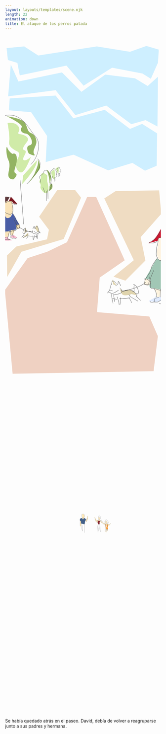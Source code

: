 ```yaml
---
layout: layouts/templates/scene.njk
length: 22
animation: down
title: El ataque de los perros patada
---
```


<svg viewBox="0 0 590 1280" xmlns="http://www.w3.org/2000/svg" xml:space="preserve" style="fill-rule:evenodd;clip-rule:evenodd;stroke-linejoin:round;stroke-miterlimit:10">
<g transform="matrix(.99928 0 0 .99963 .835 2.843)"><path style="fill:none" d="M-.836-2.844h590.427v1280.48H-.836z"/><clipPath id="a"><path d="M-.836-2.844h590.427v1280.48H-.836z"/></clipPath><g clip-path="url(#a)"><path d="M29.776 1241.28.342 926.119l86.287-121.084 74.299-23.867 74.892-36.059 76.569-170.54 34.098-.447L454.79 813.219l-94.777 65.379-10.331 130.092 198.275 16.57 32.479 73.91-16.234 132.38-534.426 9.73Z" style="fill:#efd1c2" transform="matrix(1.00072 0 0 1.00037 -2.454 33.74)"/><path d="m197.268 585.279-68.625 100.457 36.996 49-6.996 36-116 27-36.008 33.996 1.008 81.004 53.996-95 160.004-48 65.996-156-22.188-28.402-68.183-.055Z" style="fill:#efdcc2" transform="matrix(1.00072 0 0 1.00037 -.836 -2.844)"/><path d="m86.201 745.673-20.004 21 22.004-11-2-10Z" style="fill:#dfd4ad" transform="matrix(1.00072 0 0 1.00037 -.836 -2.844)"/><path d="m418.643 588.736 164.976-2.684 8.024 88.684-78.004 88 18.004 88-76 76-45.008-15.004 77-62-111.992-232.996 43-28Z" style="fill:#efdcc2" transform="matrix(1.00072 0 0 1.00037 -.836 -2.844)"/><path d="m22.869 74.888-10.004 120 180.004-23 75 94 117-36 95 70 53.996-15 44.996 23.996 2.004-187.996-39 35-48-29-113-14-89.996 65-74.004-73-165.004 33.996-28.992-63.996Z" style="fill:#ceefff" transform="matrix(1.00072 0 0 1.00037 -2.454 33.74)"/><path d="m6.869 12.888 5 45 36 11 9 47 176.996-37 65.004 76 108-68 114.996 22 32.004 20 26.996-61 3-49-46.996-14-62 22-126-20-222.004 34-52.996-34-67 6ZM99.885 254.591l60.469 89.633-5.218 98.624 105.733-27.96 131.184 59.371 91.816-28.371 47.887 29.356 44.109-18.356 2.004-122-57.008-36.004-45.992 19.004-96.008-72.004-118.992 32.004-67-86-174 11-3.348 44.731 84.364 6.972Z" style="fill:#ceefff" transform="matrix(1.00072 0 0 1.00037 -2.454 33.74)"/><path d="M9.201 322.673s36.266-7.316 52 16c15.735 23.317-16.484 32.149 9.996 36 26.481 3.852 40.676 17.457 35 29-5.675 11.543-36.281 39.844-16 45 20.282 5.157-16.07 38.016-4 45 12.071 6.985 35.004-15 35.004-15s-23.203 59.153-39.008 68.997c-15.804 9.843-29.312-6.926-33.996-28.997-4.683-22.07 34.922-50.652 7-65-27.922-14.347-42.035-24.796-38-48 4.036-23.203-7.996-83-7.996-83Z" style="fill:#d0eba8" transform="matrix(.79204 0 0 .8171 .838 65.691)"/><path d="M31.201 544.673s-22.351 1.508-19.004-22c3.348-23.507 8.039-34.39-1.004-53.003C2.15 451.056 3.67 411.24 8.1 425.357c4.429 14.117 19.101 23.316 19.101 23.316s15.793-8.918 17 17c1.207 25.918-17.269 50.766-5.008 55.997 12.262 5.23-7.992 23.003-7.992 23.003ZM6.197 306.673s50.735 6.629 65.004 21c14.27 14.372 10.117 35.602 26 42 15.883 6.399 21.961 21.657 20.996 36-.964 14.344-16.929 32.055-8 44 8.93 11.946-20.711-2.562-20.711-2.562s-15.793-26.981 3.551-30.938c19.344-3.957 1.762-42.328-14.73-44.195-16.492-1.867-23.196-12.851-15.793-23.851 7.402-11-56.317-41.454-56.317-41.454Z" style="fill:#93b462" transform="matrix(1.00072 0 0 1.00037 -.836 -2.844)"/><path d="m120.197 472.673-52 57-4 33s57.305-59.851 56-90Z" style="fill:#d0eba8" transform="matrix(1.00072 0 0 1.00037 -.836 -2.844)"/><path d="M86.193 561.67s21.688-29.727 26.008-40.997c4.321-11.269 15.879-35.265 11.996-47-3.882-11.734 13.743 18.055 7.004 31-6.738 12.946-45.008 56.997-45.008 56.997Z" style="fill:#93b462" transform="matrix(1.00072 0 0 1.00037 -.836 -2.844)"/><path d="M146.197 520.673s-12.234-.839-11 14c1.235 14.84-10.078 12.762-3 25 7.078 12.239-4.82 12.403 8.004 28 12.824 15.598 23.199 9.79 23.996-4 .797-13.789-5-32-5-32v-23l-13-8Z" style="fill:#d0eba8" transform="matrix(1.00072 0 0 1.00037 -.836 -2.844)"/><path d="M157.193 507.67s14.852 10.113 16.008 24.003c1.157 13.891-5.004 31-5.004 31s2.528-20.367-11.004-55.003ZM167.197 587.673s13.883-4.718 12.004-20c-1.879-15.281-11.004 2-11.004 2l-1 18Z" style="fill:#93b462" transform="matrix(1.00072 0 0 1.00037 -.836 -2.844)"/><path d="m186.197 505.673-12 11 3.996 20.997 8.004 9.003 2.996-22.003-2.996-18.997ZM202.197 497.673l1.004 13-2.004 16-9.996-24 10.996-5Z" style="fill:#d0eba8" transform="matrix(1.00072 0 0 1.00037 -.836 -2.844)"/><path d="m32.201 635.673 13.996 2-23.996-27-8.004 15 12.004 3 6 7Z" style="fill:#85101a" transform="matrix(1.00072 0 0 1.00037 -.836 -2.844)"/><path d="m-4.049 611.361 20.731.031-7.485 14.281-10.996 12-2.25-26.312Z" style="fill:#5e383b" transform="matrix(1.00072 0 0 1.00037 -.836 -2.844)"/><path d="M26.201 626.673s-28.519-3.585-28.004 8c.516 11.586 1.004 28 1.004 28s4.399 16.977 16 15c11.602-1.976 11.903-3.73 12.996-18 1.094-14.269-1.996-33-1.996-33Z" style="fill:#f9e3b9" transform="matrix(1.00072 0 0 1.00037 -.836 -2.844)"/><path d="M.197 675.673s10.793 19.516 18.996 10.997c8.204-8.52 9.004-13.997 9.004-13.997l25.004 41-13.004 6 3 14-42.996 8-.004-66Z" style="fill:#495da5" transform="matrix(1.00072 0 0 1.00037 -.836 -2.844)"/><path d="m2.201 666.673-3.004 10s.743 18.231 15.004 13c14.262-5.23 7.996-16 7.996-16l-19.996-7ZM1.201 741.673l17.992-.003-9 20-12.992 1.003 4-21ZM37.201 734.673l-7 19-10 1 1-18 16-2ZM41.197 716.673l5 16 11.004-5-2.004-13-14 2Z" style="fill:#f9e3b9" transform="matrix(1.00072 0 0 1.00037 -.836 -2.844)"/><path d="m-2.803 762.673 13-2s-.679 11.028 13 13c13.68 1.973-27.004 1.997-27.004 1.997l1.004-12.997ZM32.197 754.673l14 10-15.996 2-11.004-8 13-4Z" style="fill:#f9b9cd" transform="matrix(1.00072 0 0 1.00037 -.836 -2.844)"/><path d="m76.197 727.673-3.996 19 11-6-7.004-13ZM113.197 728.673l10.996 15.997 3.008-4.997-2-13-6-9-6.004 11Z" style="fill:#dfd4ad" transform="matrix(1.00072 0 0 1.00037 -.836 -2.844)"/><path d="M590.08 731.13s-20.051 44.254-42.996 52c-22.945 7.747 30.996-7 30.996-7l4-11 9-1-1-33Z" style="fill:#cd152e" transform="matrix(1.00072 0 0 1.00037 -.836 -2.844)"/><path d="m531.076 919.127 20.008 4.004s-10.062 30.195.992 30.996c11.055.8 40.004 7.004 40.004 7.004l-1-111s-17.812-4.184-15-9.001c2.813-4.816-45.004 77.997-45.004 77.997Z" style="fill:#a1c7b5" transform="matrix(1.00072 0 0 1.00037 -.836 -2.844)"/><path d="M591.08 852.131s-20.539-9.227-15-41.001c5.539-31.773.973-48.39 15.996-46.003 15.024 2.386-.996 87.004-.996 87.004ZM530.08 921.131l-3.996 19 15.996 5s13.899-5.426 9-16c-4.898-10.575-21-8-21-8ZM566.084 955.131s14.922 29.742 6.992 35.996c-7.929 6.254 14.008-1.996 14.008-1.996l2.992-27.004-23.992-6.996Z" style="fill:#fef3df" transform="matrix(1.00072 0 0 1.00037 -.836 -2.844)"/><path d="m543.084 1004.13 28.992 3 19-4v-16.003l-21.996 2.004-25.996 14.999Z" style="fill:#dfeafe" transform="matrix(1.00072 0 0 1.00037 -.836 -2.844)"/><path d="m405.08 922.131 5 19 12 4-17-23ZM429.084 928.131s3.418 38.554 15.992 36.996c12.574-1.559 18.629-5.954 31.008-1.996 12.379 3.957 19.649 11.933 22 16 2.352 4.066-19.004-2-19.004-2s-21.703 8.886-33.004 2.996c-11.301-5.891-16.992-51.996-16.992-51.996Z" style="fill:#dfd4ad" transform="matrix(1.00072 0 0 1.00037 -.836 -2.844)"/><path d="M104.357 467.839v-36.966M110.433 459.803l-1.137-34.559M98.71 436.498l-7.763-19.287M80.355 398.728c6.985-11.671-11.037-21.202 2.826-27.323 13.863-6.121 8.036-19.425 18.355-19.287 10.32.138 14.577 16.964 19.059 24.109 4.481 7.144 1.679 24.25-3.53 31.341M114.238 429.262c4.31-7.144 13.659-20.985 7.771-28.123M133.38 396.492v-16.046M136.721 393.004l-.626-15.001M130.275 382.888l-4.268-8.372M120.184 366.492c3.84-5.066-6.068-9.203 1.554-11.86 7.621-2.657 4.418-8.432 10.091-8.372 5.673.06 8.014 7.364 10.478 10.465 2.464 3.101.923 10.526-1.941 13.605M138.812 379.747c2.37-3.102 7.51-9.109 4.273-12.208M151.431 377.234v-11.886M153.102 374.65l-.313-11.111M149.879 367.157l-2.134-6.201M144.833 355.013c1.92-3.752-3.033-6.816.777-8.784 3.811-1.968 2.209-6.246 5.046-6.201 2.836.044 4.007 5.454 5.239 7.751 1.232 2.297.461 7.797-.971 10.077M154.147 364.831c1.185-2.297 3.755-6.747 2.137-9.042" style="fill:none;fill-rule:nonzero;stroke:#4b4b4b;stroke-width:1px" transform="matrix(1.00072 0 0 1.00037 51.336 155.254)"/><path d="M20.719 402.75c-1.009-.025-2.047.115-2.781.188-.389.038-.77.074-1.157.124-4.877.633-9.733 1.831-14.031 4.282-1.698.968-3.32 2.154-5.188 2.781-.109.037-.233.03-.343.063-.874.444-2.237 1.057-2.844 1.5-.152.11.375.009.562 0 .18-.009.353-.015.532-.032a10.751 10.751 0 0 0 2.406-.531c1.616-.544 3.077-1.477 4.531-2.344 4.456-2.655 9.377-3.99 14.5-4.656 1.445-.188 2.918-.346 4.375-.25.479.032.979.103 1.344.437 1.096 1.006 1.234 2.929 1.375 4.282.165 1.589.165 3.193.344 4.781.105.931.343 1.842.562 2.75.804 3.325 1.986 6.591 2.563 9.969.464 2.719.259 5.449.375 8.187.093 2.218.441 4.453 0 6.657-.316 1.577-1.072 2.995-1.75 4.437-.956 2.034-1.987 4.357-3.906 5.687-1.517 1.052-3.13.795-4.875.719-2.283-.099-4.516-.374-6.719-1-6.963-1.977-12.981-6.62-17.313-12.343-2.113-2.792-3.805-5.795-4.812-9.157-1.07-3.571-1.613-7.872.187-11.312.537-1.026 1.327-1.906 2.063-2.781a63.676 63.676 0 0 1 2.656-2.938c.3-.315.656-.571.969-.875.721-.402 1.082-.632 1.375-.844-.115.015-.229.052-.344.063-.076.007-.143-.006-.219 0 .606-.553 1.172-1.149 1.813-1.656.158-.126.391-.256.593-.407-.034-.083.188-.233.688-.469.909-.427 2.269-.991 2.906-1.374.097-.058-.232.02-.343.031-.224.021-.464.048-.688.062-.758.049-1.571.078-2.281.375-.852.357-1.586 1.039-2.282 1.625a38.75 38.75 0 0 0-2.218 2.031c-1.667 1.643-3.209 3.413-4.657 5.25a8.916 8.916 0 0 0-.937 1.438c-1.647 3.141-1.451 6.951-.688 10.312 1.046 4.6 3.322 8.7 6.282 12.344 4.661 5.739 11.04 10.295 18.312 11.969 2.058.474 4.12.597 6.219.719 1.428.083 2.766.21 4.094-.438 2.859-1.395 4.159-4.689 5.437-7.375.601-1.262 1.192-2.494 1.469-3.875.46-2.291.096-4.632 0-6.937-.116-2.785.095-5.547-.375-8.313-.635-3.738-1.958-7.334-2.781-11.031-.621-2.789-.332-5.682-.969-8.469-.235-1.027-.607-2.138-1.406-2.875-.624-.575-1.616-.756-2.625-.781Zm-22.469 5.312c-.234.098-.454.295-.688.469.016.037-.086.103.094.094 1.01-.052 1.188-.237 1.813-.719-.414.037-.843 0-1.219.156Zm1.219-.156c.371-.032.734-.13 1.094-.156.124-.009.25-.019.375-.031.126-.013.485-.093.375-.031-2.476 1.378-.019-.002.343-.063a.514.514 0 0 0 .407-.594.484.484 0 0 0-.563-.406c-1.42.74-1.664.998-2.031 1.281Zm-3.75 2.625a9.93 9.93 0 0 0 1.5-.343c.649-.331 1.088-.561.531-.532-1.059.057-1.223.293-2.031.875ZM-7.313 440.719c-2.593.723-5.253 1.396-7.718 2.5-.592.265-1.173.525-1.719.875-2.091 1.339-3.71 3.892-5.156 5.812-1.683 2.235-3.179 4.391-4.188 7.032-3.066 8.029-1.782 16.895-2.25 25.281-.09 1.614-.488 3.198-.781 4.781a27.387 27.387 0 0 0-.469 4.719c-.047 4.577 1.076 9.016 2.125 13.437.112.47.338 1.294.438 1.875.15.876.198 1.751.593 2.563.576 1.181 1.662 2.225 2.532 3.187 1.696 1.878 3.464 3.718 5.406 5.344 3.468 2.905 9.141 2.553 13.312 2.5 1.934-.024 3.815-.134 5.719-.5 2.907-.559 5.735-1.505 8.657-2 3.523-.596 7.09.021 10.625-.406 2.991-.362 5.777-1.565 8.625-2.469 2.458-.78 5.057-1.205 7.625-1.438 1.739-.157 3.417-.248 4.531-1.781 1.932-2.657.636-6.305.719-9.281.072-2.611.928-5.121 1.312-7.688.349-2.332.257-4.714.375-7.062.015-.293-.207-.517-.5-.531a.532.532 0 0 0-.562.5c-.116 2.312-.032 4.64-.375 6.937-.39 2.611-1.24 5.156-1.313 7.813-.071 2.594 1.138 6.387-.531 8.687-1.054 1.452-2.852 1.227-4.438 1.438-2.426.322-4.816.663-7.156 1.406-2.783.883-5.515 2.052-8.437 2.406-3.552.431-7.145-.161-10.688.438-3.285.555-6.457 1.677-9.75 2.187-1.873.291-3.735.284-5.625.313-3.535.054-8.537.211-11.469-2.25-1.904-1.599-3.646-3.439-5.312-5.282-.802-.886-1.812-1.848-2.344-2.937-.35-.718-.397-1.475-.531-2.25-.195-1.123-.517-2.236-.782-3.344-.98-4.104-1.903-8.253-1.75-12.5.085-2.33.638-4.583 1-6.875.171-1.074.234-2.131.282-3.218.343-7.85-.741-16.113 2.125-23.626 1.16-3.043 3.044-5.497 5-8.062 1.136-1.49 2.326-3.268 3.937-4.312.908-.589 2.055-1.03 3.063-1.407 1.993-.745 4.077-1.272 6.125-1.843a.505.505 0 0 0-.282-.969Z" style="fill:#4b4b4b;fill-rule:nonzero" transform="matrix(1.00072 0 0 1.00037 .03 221.12)"/><path d="M26.156 447.75a.479.479 0 0 0-.062.688c3.085 3.672 5.748 7.631 8.25 11.718.997 1.63 2.164 3.248 2.937 5 1.378 3.122 1.922 6.563 2.907 9.813a27.268 27.268 0 0 0 2.875 6.437c2.488 4.042 5.712 7.541 7.843 11.813.972 1.947 1.148 4.242 1.532 6.343.116.636.197 1.348.5 1.938.159.311.836 1.166.812 1.469-.013.164-.328.345-.437.406-.597.335-1.341.385-2 .469-1.248.157-2.395.535-3.625.781-1.392.279-2.773.35-4.188.313-.293-.008-.524.238-.531.531a.505.505 0 0 0 .5.531c1.12.028 2.2.005 3.312-.156 1.332-.194 2.587-.65 3.907-.875.51-.087 1.05-.114 1.562-.188.936-.134 2.43-.568 2.563-1.719.099-.868-.738-1.479-1.032-2.218-.182-.459-.192-.984-.281-1.469-.404-2.211-.638-4.58-1.656-6.625-2.039-4.094-5.06-7.466-7.531-11.281-1.375-2.122-2.389-4.394-3.125-6.813-1.002-3.288-1.601-6.747-3-9.906-.37-.834-.875-1.595-1.344-2.375a294.197 294.197 0 0 0-2.5-4.094c-2.279-3.652-4.73-7.171-7.5-10.469a.479.479 0 0 0-.688-.062ZM-3.156 515.781c-.272.059-.434.354-.375.625 1.291 6.019 1.108 12.099 1.218 18.219a.532.532 0 0 0 1.063 0c-.12-6.188-.004-12.354-1.313-18.437-.058-.272-.322-.465-.593-.407ZM15.594 515.812a.474.474 0 0 0-.594.344c-1.36 5.2-3.264 10.3-4.094 15.625-.282 1.809-.381 3.61-.406 5.438a.531.531 0 0 0 1.063 0c.021-1.779.135-3.489.406-5.25.813-5.293 2.651-10.396 4-15.563.07-.268-.107-.523-.375-.594ZM19.469 514.062a.506.506 0 0 0-.438.563c.639 5.814.541 11.629.594 17.469a.531.531 0 0 0 1.063 0c-.062-5.875-.011-11.747-.657-17.594a.505.505 0 0 0-.562-.438ZM33.156 513.594c-.218-.172-.546-.156-.718.062-2.46 3.115-3.631 6.909-4.563 10.719-.368 1.507-1.05 3.346-.656 4.937.264 1.067.983 2.006 1.531 2.938a.559.559 0 0 0 .75.188.522.522 0 0 0 .188-.719c-.492-.834-1.198-1.702-1.438-2.657-.269-1.069.139-2.289.375-3.312.259-1.125.504-2.262.813-3.375.805-2.91 1.932-5.712 3.812-8.094a.482.482 0 0 0-.094-.687ZM-3.438 537.781a.493.493 0 0 0-.656.25 34.243 34.243 0 0 0-2.25 7.657c-.148.859-.814 1.794-.5 2.687.626 1.775 2.801.49 3.938.375.909-.092 1.836-.13 2.75-.125 4.445.024 8.839 1.209 13.281.437 1.92-.333 3.624-1.685 5.344-2.5a.543.543 0 0 0 .25-.718.543.543 0 0 0-.719-.25c-1.55.736-3.338 2.144-5.062 2.437-4.375.743-8.714-.426-13.094-.437-1.619-.004-3.08.143-4.625.594-.291.084-.944.263-1.094-.157-.151-.422.446-1.66.531-2.156a33.137 33.137 0 0 1 2.188-7.437.508.508 0 0 0-.282-.657ZM18.25 535.438a.492.492 0 0 0-.375.593c.176.788.153 1.72.563 2.438.275.482.887.972 1.25 1.281a19.275 19.275 0 0 0 1.968 1.469c1.076.704 2.305 1.466 3.532 1.875 1.074.357 2.297.315 3.406.281 1.773-.054 3.54-.266 5.312-.344a.505.505 0 0 0 .5-.531c-.013-.293-.238-.544-.531-.531-1.768.08-3.544.283-5.312.343-.985.034-2.103.089-3.063-.218-1.49-.478-3-1.454-4.25-2.375-.548-.404-1.602-1.144-1.937-1.75-.34-.614-.32-1.483-.469-2.157a.492.492 0 0 0-.594-.374ZM76.625 503.719c-3.823 1.829-6.992 4.621-8.812 8.5-.728 1.551-1.132 3.155-1.532 4.812-.475 1.971-.951 3.997-.562 6.031.169.886.558 1.684 1.406 2.094 1.188.575 2.685-.003 3.906-.094a.561.561 0 0 0 .5-.593.508.508 0 0 0-.562-.469c-.939.072-2.466.588-3.375.188-.915-.404-.913-1.739-.938-2.563-.052-1.773.419-3.412.813-5.125 1.281-5.573 4.447-9.412 9.594-11.875.25-.12.338-.437.218-.687a.479.479 0 0 0-.656-.219Z" style="fill:#4b4b4b;fill-rule:nonzero" transform="matrix(1.00072 0 0 1.00037 .03 221.12)"/><path d="M75.031 504.25a.475.475 0 0 0-.437.531c.272 2.459.787 4.988.687 7.469-.061 1.523-.504 3.008-.562 4.531-.034.884.138 1.773.375 2.625.061.219.212.439.375.594.89.849 2.374.358 3.469.531.289.045.58-.147.625-.437.045-.29-.179-.549-.469-.594-.66-.101-2.449.147-2.906-.281-.018-.017-.088-.04-.094-.063-.1-.381-.227-.765-.281-1.156-.112-.794.003-1.62.093-2.406.126-1.097.369-2.174.407-3.282.086-2.534-.439-5.113-.719-7.624a.505.505 0 0 0-.563-.438Z" style="fill:#4b4b4b;fill-rule:nonzero" transform="matrix(1.00072 0 0 1.00037 .03 221.12)"/><path d="M85.063 516.062c-3.2.222-6.288 1.063-8.875 3-1.459 1.093-2.478 2.474-3.532 3.938-1.102 1.531-2.235 3.076-2.937 4.844-.247.622-.608 1.405-.438 2.094.242.979 1.338 1.507 1.938 2.25.175.215.503.268.719.093a.516.516 0 0 0 .062-.719c-.41-.503-1.6-1.301-1.75-1.874-.127-.485.449-1.624.656-2.063.873-1.851 2.17-3.517 3.375-5.156 4.612-6.27 13.233-5.955 20.094-4.563.287.058.567-.15.625-.437.058-.288-.15-.567-.437-.625-2.995-.606-6.301-1.003-9.5-.782Z" style="fill:#4b4b4b;fill-rule:nonzero" transform="matrix(1.00072 0 0 1.00037 .03 221.12)"/><path d="M104.062 512.062c-.285-.068-.587.09-.656.376-.196.817-.258 1.712-.562 2.5-.206.533-.505 1.063-.782 1.562-.253.458-.542.959-1 1.25-.413.263-1.097.296-1.499.312-.794.034-1.534-.123-2.313-.25-1.025-.166-2.033-.421-3.062-.562-1.323-.181-2.669-.225-4-.312a.5.5 0 1 0-.063 1c1.307.086 2.608.131 3.906.312 1.436.2 2.836.637 4.282.781 1.039.104 2.344.173 3.281-.406.619-.382 1.028-1.005 1.375-1.625.302-.54.62-1.109.843-1.688.323-.834.416-1.758.626-2.624a.506.506 0 0 0-.376-.626ZM108.969 516.469c-.217-.174-.514-.123-.688.093-.173.217-.154.515.063.688 3.199 2.557 6.686 4.635 10.406 6.344.458.21 1.006.442 1.469.687.927.491 1.83 1.14 2.937 1 1.581-.199 2.52-1.778 3.656-2.687 1.084-.867 2.666-.87 3.969-1.125.288-.057.494-.338.438-.625a.524.524 0 0 0-.625-.406c-1.51.297-3.178.319-4.438 1.312-.949.748-1.747 2.118-3 2.438-.88.224-1.74-.432-2.468-.813a29.31 29.31 0 0 0-1.5-.719c-3.654-1.66-7.083-3.682-10.219-6.187Z" style="fill:#4b4b4b;fill-rule:nonzero" transform="matrix(1.00072 0 0 1.00037 .03 221.12)"/><path d="M127.938 516.156c-3.369.986-2.061.644-3.376 1-.76.206 1.517-.424 2.219-.781.349-.178-.775.131-1.156.219a22.292 22.292 0 0 0-3.375 1.062c-.183.075-.722.269-.531.219 2.078-.544-.006.028-.531.281-.251.12-.371.406-.25.656.12.251.437.371.687.25 3.241-.916 1.799-.55 3.25-.937.907-.242-1.831.499-2.75.687-.181.037.329-.149.5-.218.327-.133.727-.266 1.063-.375a23.004 23.004 0 0 1 2.187-.594c.37-.081 1.453-.339 1.094-.219-1.771.592-.001.005 1.125-.187a.545.545 0 0 0 .437-.625c-.05-.289-.305-.488-.593-.438ZM108.844 497.281c-.304.125-.601.41-.813.625-.794.809-1.32 1.84-1.75 2.875-.338.815-.613 1.649-.937 2.469-.557 1.41-1.212 2.781-1.782 4.188a.506.506 0 0 0 .938.374c.571-1.408 1.22-2.776 1.781-4.187.324-.814.6-1.66.938-2.469a10.3 10.3 0 0 1 .843-1.625 5.56 5.56 0 0 1 .719-.906l.031-.031c.038.833-.074 1.667.032 2.5.147 1.164.681 2.879 1.281 3.906 1.02 1.744 3.089 1.678 4.875 1.625a.505.505 0 0 0 .5-.531c-.009-.293-.238-.54-.531-.532-.454.015-.921.046-1.375.032-2.243-.07-2.634-.945-3.25-2.969-.162-.531-.4-1.104-.469-1.656-.109-.871.338-2.653-.156-3.407-.248-.378-.572-.406-.875-.281Z" style="fill:#4b4b4b;fill-rule:nonzero" transform="matrix(1.00072 0 0 1.00037 .03 221.12)"/><path d="M125.344 507.719a.523.523 0 0 0-.375.625c.783 2.948.915 6.113 2.219 8.906.345.741.772 1.525 1.406 2.062.651.553 1.502.84 2 1.563.464.673.245 1.914.312 2.656.027.292.302.496.594.469a.508.508 0 0 0 .469-.562c-.093-.995.103-2.276-.5-3.157-.572-.833-1.446-1.132-2.188-1.75-.518-.431-.875-1.123-1.156-1.719-1.287-2.724-1.421-5.867-2.187-8.75a.473.473 0 0 0-.594-.343ZM69.531 530.938c-1.761 1.775-3.49 3.601-5.343 5.281-.926.839-1.925 1.627-2.875 2.437-.223.191-.222.527-.032.75a.497.497 0 0 0 .719.063c.958-.82 1.946-1.617 2.875-2.469 1.856-1.703 3.604-3.554 5.375-5.344a.512.512 0 0 0 0-.718.511.511 0 0 0-.719 0ZM86.656 525.875c-.267-.12-.567.014-.687.281-.643 1.432-1.411 2.763-2.5 3.906-2.05 2.152-4.901 3.329-7.438 4.782-2.943 1.685-5.775 3.563-8.718 5.25a.504.504 0 0 0 .5.875c2.942-1.685 5.769-3.547 8.718-5.219 2.327-1.319 4.842-2.412 6.875-4.188 1.578-1.377 2.648-3.078 3.5-4.968.121-.268.018-.599-.25-.719ZM84.438 533.125c-.275-.039-.524.131-.563.406-.039.275.131.555.406.594 7.437 1.064 14.63 2.002 22.157 1.344a.563.563 0 0 0 .5-.594c-.026-.292-.302-.494-.594-.469-7.386.655-14.601-.239-21.906-1.281Z" style="fill:#4b4b4b;fill-rule:nonzero" transform="matrix(1.00072 0 0 1.00037 .03 221.12)"/><path d="M103.969 532.531a.506.506 0 0 0-.438.563c.675 4.955.973 9.947 1.25 14.937a.533.533 0 0 0 1.063-.062c-.287-5.018-.631-10.019-1.313-15a.505.505 0 0 0-.562-.438ZM111.719 530.812a.507.507 0 0 0-.625.344c-1.783 5.846-4.008 11.509-4.469 17.656a.533.533 0 0 0 .5.563.51.51 0 0 0 .563-.469c.445-6.063 2.62-11.701 4.374-17.468a.506.506 0 0 0-.343-.626ZM121.938 533.625c-3.262 1.154-6.527 2.218-9.907 2.969a.492.492 0 0 0-.375.594c.06.271.323.434.594.374 3.422-.754 6.727-1.777 10.031-2.937.277-.097.441-.38.344-.656a.552.552 0 0 0-.687-.344Z" style="fill:#4b4b4b;fill-rule:nonzero" transform="matrix(1.00072 0 0 1.00037 .03 221.12)"/><path d="M119.219 527.938c-.27-.066-.559.074-.625.343-1.091 4.454-1.498 9.009-1.938 13.563a.538.538 0 0 0 .469.594.564.564 0 0 0 .594-.5c.427-4.505.799-9.001 1.875-13.407a.492.492 0 0 0-.375-.593ZM123.094 525.031c-.277.02-.457.255-.438.531.469 6.699-1.528 13.171-2.906 19.657-.061.287.119.595.406.656a.524.524 0 0 0 .625-.406c1.391-6.586 3.354-13.172 2.875-19.969-.019-.277-.285-.488-.562-.469ZM85.75 533.75a.515.515 0 0 0-.687.219 268.808 268.808 0 0 0-5 9.843.542.542 0 0 0 .25.719.542.542 0 0 0 .718-.25c1.595-3.312 3.207-6.599 4.938-9.843a.516.516 0 0 0-.219-.688ZM120.469 496.281a5.654 5.654 0 0 0-.844.188 5.225 5.225 0 0 0-.813.312c-.48.241-1.009.616-1.437.938-.64.481-1.286.987-1.875 1.531-.936.864-1.706 1.904-2.562 2.844a.474.474 0 0 0 .031.687.514.514 0 0 0 .719-.031c.836-.917 1.583-1.909 2.5-2.75.565-.519 1.198-1.009 1.812-1.469.382-.286.852-.628 1.281-.843.569-.286.719-.271 1.344-.376.51-.085.986.823 1.156 1.126.626 1.114.486 2.342.719 3.562.062.325.138.648.219.969.406 1.617 1.224 2.924 2.093 4.343.154.25.501.31.75.157a.514.514 0 0 0 .157-.719c-.664-1.081-1.4-2.124-1.781-3.344a15.07 15.07 0 0 1-.407-1.594c-.373-1.905-.096-3.171-1.469-4.781-.388-.456-.97-.839-1.593-.75ZM101.781 515.781a.504.504 0 0 0-.562.438c-.187 1.456-.581 2.971-.063 4.406.823 2.28 3.091 3.541 5.219 4.375 4.384 1.719 9.188 2.274 13.844 2.75a.508.508 0 0 0 .562-.469.537.537 0 0 0-.469-.593c-4.56-.462-9.261-.991-13.562-2.657-1.844-.714-3.934-1.762-4.656-3.75-.456-1.253-.038-2.667.125-3.937a.505.505 0 0 0-.438-.563ZM18.938 387.094c-.258.14-.328.461-.188.718 2.186 4.007 4.169 8.204 6.906 11.876 1.602 2.147 3.515 4.048 5.407 5.937.779.778 1.538 1.593 2.343 2.344.762.71 1.56 1.376 2.438 1.937 1.441.921 3.015 1.602 4.469 2.5.215.133.411.27.625.406.483.309 1.7.759 1.937 1.282.083.182-.247.265-.344.281-.44.071-.905-.019-1.343-.063-1.115-.109-2.225.038-3.344 0-4.027-.134-7.744-1.351-11.094-3.562-.232-.153-.535-.107-.687.125-.153.232-.107.566.125.719 4.405 2.907 8.853 3.897 14.093 3.687 1.095-.044 2.984.641 3.532-.75.102-.26.139-.481.062-.75-.277-.975-1.614-1.324-2.375-1.812-2.491-1.599-5.22-2.731-7.406-4.781-1.004-.942-1.937-1.96-2.906-2.938-1.644-1.659-3.291-3.341-4.688-5.219-2.703-3.634-4.684-7.755-6.844-11.719a.53.53 0 0 0-.718-.218ZM2.906 386.375c-11.461-.765-20.455 8.61-25.5 17.906a47.133 47.133 0 0 0-2.031 4.25c-1.87 4.466-2.694 9.273-4.438 13.781-.616 1.595-1.315 3.383-2.5 4.657-1.194 1.284-2.829 2.173-3.812 3.656-.244.369-.41.785-.594 1.187-.069.153-.082.393-.094.563-.092 1.403.935 2.78 1.75 3.813 1.961 2.482 4.396 4.577 6.844 6.562.439.355.894.684 1.313 1.062.653.592 1.226 1.213 2.156 1.313.956.103 1.642-.669 2.375-1.125.35-.218.834-.395 1.187-.531 3.21-1.242 6.58-2.063 9.875-3.031a.537.537 0 0 0 .375-.657.57.57 0 0 0-.687-.375c-3.324.978-6.702 1.808-9.938 3.063-.672.261-1.204.488-1.781.906-.31.225-.866.769-1.312.719-.665-.076-1.064-.641-1.532-1.063-.57-.514-1.22-.981-1.812-1.469-2.386-1.964-4.836-4.037-6.656-6.562-.526-.73-1.219-1.724-1.094-2.688.089-.69.825-1.533 1.281-2 .761-.778 1.651-1.405 2.438-2.156 1.551-1.479 2.427-3.5 3.187-5.468 1.563-4.049 2.345-8.348 3.875-12.407A45.628 45.628 0 0 1-20.063 402c4.132-6.522 10.343-12.893 18.25-14.375 1.91-.358 3.791-.306 5.719-.156 1.146.088 2.313.159 3.438.406 1.951.429 3.448 1.484 4.875 2.844.201.191.527.201.719 0 .191-.201.201-.527 0-.719-1.137-1.083-2.371-2.072-3.844-2.656-1.946-.772-4.125-.831-6.188-.969ZM33.844 473.656a.488.488 0 0 0-.313.625c1.695 4.891 4.052 9.521 5.75 14.407.497 1.428.977 2.905 1.219 4.406.202 1.253.103 2.493.625 3.687 1.191 2.725 3.455 4.916 4.906 7.531a.568.568 0 0 0 .75.219c.257-.142.33-.462.188-.719-.785-1.409-1.698-2.704-2.656-4-.81-1.093-1.663-2.213-2.219-3.468-.481-1.086-.374-2.258-.563-3.406-.256-1.56-.76-3.11-1.281-4.594-1.713-4.881-4.085-9.485-5.781-14.375a.488.488 0 0 0-.625-.313Z" style="fill:#4b4b4b;fill-rule:nonzero" transform="matrix(1.00072 0 0 1.00037 .03 221.12)"/><path d="M54.406 491.688c-1.012.391-2.127 1.099-3.25 1.031-.953-.059-1.894-.544-2.843-.157-2.832 1.156-5.166 3.086-7.657 4.813a.526.526 0 0 0-.125.719c.158.228.46.283.688.125 2.436-1.687 4.706-3.552 7.469-4.688.8-.329 2.141.318 3.031.219 1.08-.12 2.062-.709 3.062-1.094a.536.536 0 0 0 .313-.687c-.106-.274-.414-.387-.688-.281Z" style="fill:#4b4b4b;fill-rule:nonzero" transform="matrix(1.00072 0 0 1.00037 .03 221.12)"/><path d="M41.031 497.312c-.274-.042-.551.132-.593.407-.169 1.096-.87 2.247-.625 3.375.281 1.3 2.035 2.623 3.093 3.312.88.573 1.83 1.061 2.782 1.5.375.174.716.339 1.125.406.909.152 1.864-.028 2.75-.218 1.415-.305 2.776-.789 4.156-1.219.28-.087.462-.376.375-.656-.088-.28-.408-.431-.688-.344-1.57.491-3.121 1.042-4.75 1.313-.544.09-1.135.179-1.687.093-.494-.076-.964-.382-1.406-.593-.897-.429-1.783-.893-2.594-1.469-.661-.47-2.007-1.514-2.188-2.344-.173-.8.524-2.151.657-3a.484.484 0 0 0-.407-.563ZM51.063 499.688c-.236-.147-.573-.08-.719.156-.147.236-.049.541.187.687 3.307 2.054 6.21 4.667 9.657 6.5 3.728 1.984 7.704 3.618 11.656 5.094 9.549 3.566 19.463 6.027 29.281 8.719a.537.537 0 0 0 .656-.375.537.537 0 0 0-.375-.657c-9.788-2.679-19.693-5.119-29.218-8.656-3.914-1.453-7.809-3.041-11.5-5-3.427-1.818-6.339-4.428-9.625-6.468ZM7.375 537.469a4.645 4.645 0 0 0-1.031.093 9.003 9.003 0 0 0-.969.25c-.782.236-1.527.618-2.312.844-1.1.317-2.235.529-3.344.813a.525.525 0 0 0-.375.625.525.525 0 0 0 .625.375c1.119-.286 2.266-.525 3.375-.844.79-.227 1.526-.606 2.312-.844.288-.087.58-.193.875-.25.26-.05.517-.077.782-.062.272.015.545.101.812.156.05.01-.154.848-.187.969-.151.54-.323 1.086-.282 1.656.141 1.925.557 3.929 2.344 4.969 1.306.759 2.925.963 4.406 1 2.622.065 5.195-.407 7.813-.469a.558.558 0 0 0 .531-.562.504.504 0 0 0-.531-.5c-2.601.064-5.209.527-7.813.468-1.305-.029-2.717-.182-3.875-.844-1.399-.799-1.997-2.805-1.875-4.312.073-.897 1.178-3.021-.312-3.375a5.233 5.233 0 0 0-.969-.156ZM23.063 532.531c-.275-.042-.521.163-.563.438-.042.274.163.521.438.562 2.616.399 5.985.431 8.093 2.157.65.532 1.247 1.368 1.157 2.25-.111 1.07-.691 2.06-.25 3.156.16.399.441.741.687 1.094.65.929 2.06 1.139 3.063 1.343.716.146 1.429.322 2.156.407.861.1 1.843.095 2.625-.344.899-.505 1.23-1.654 1.75-2.469a.514.514 0 0 0-.156-.719.55.55 0 0 0-.75.156c-.403.636-.687 1.71-1.375 2.126-.738.445-1.839.236-2.625.093-1.612-.293-3.648-.345-4.407-2.062-.307-.696.096-1.5.219-2.188.253-1.415-.333-2.726-1.437-3.625-2.353-1.913-5.754-1.939-8.625-2.375Z" style="fill:#4b4b4b;fill-rule:nonzero" transform="matrix(1.00072 0 0 1.00037 .03 221.12)"/><path d="M69.085 490.103 55.819 324.391M-94.054 235.091c36.172-39.305-57.15-71.401 14.638-92.016 71.787-20.615 41.613-65.418 95.05-64.953 53.437.465 75.486 57.13 98.691 81.191 23.206 24.061 8.697 81.667-18.278 105.548M81.409 337.923c22.32-24.062 70.731-70.672 40.242-94.713" style="fill:none;fill-rule:nonzero;stroke:#4b4b4b;stroke-width:1px" transform="matrix(1.00072 0 0 1.00037 .03 221.12)"/><path d="M387.188 476.688c-1.367.065-2.785.206-3.844 1.156-1.788 1.603-2.367 4.317-2.719 6.562-.557 3.547-.364 7.146-.906 10.688-.115.749-.341 1.585-.5 2.281-1.471 6.428-3.768 12.665-4.969 19.156-.883 4.772-.481 9.59-.688 14.407-.17 3.977-.772 7.988.032 11.937.584 2.871 1.955 5.385 3.218 8 2.563 5.303 5.898 11.966 12.657 12.187 1.467.049 2.941-.134 4.406-.187 3.345-.122 6.667-.482 9.937-1.219 11.626-2.62 21.992-9.279 30.063-17.937 3.594-3.856 6.904-8.174 9.375-12.844a46.883 46.883 0 0 0 3.812-9.656c.679-2.505 1.16-5.063 1.313-7.657.218-3.694-.192-7.539-1.813-10.906-1.042-2.166-2.659-3.943-4.218-5.75-1.918-2.221-3.914-4.374-6.032-6.406a65.27 65.27 0 0 0-5.343-4.625c-.791-.608-1.648-1.302-2.594-1.687-1.994-.812-4.311-.529-6.406-.876a.483.483 0 0 0-.563.407.482.482 0 0 0 .406.562c2.005.331 4.286.072 6.188.844 1.373.558 2.591 1.732 3.719 2.656.931.764 1.77 1.624 2.656 2.438-1.835-.053-3.63-.232-5.406-.813-2.498-.816-4.777-2.213-7.031-3.531-2.151-1.257-4.315-2.488-6.594-3.5-6.132-2.723-12.727-3.975-19.313-5.031-2.908-.466-5.897-.798-8.843-.656Zm1.156 1.031c3.123.011 6.236.439 9.312.937 6.507 1.054 12.91 2.6 18.875 5.469 4.084 1.964 7.76 4.862 12.094 6.281 2.273.744 4.595.969 6.969.938.404.389.853.727 1.25 1.125a101.656 101.656 0 0 1 5.875 6.437c.966 1.152 1.909 2.268 2.625 3.594 1.804 3.341 2.252 7.259 2.031 11-.347 5.88-2.286 11.721-5.031 16.906-2.061 3.894-4.747 7.52-7.625 10.844-8.128 9.386-18.952 16.66-31.157 19.406-3.208.722-6.436 1.069-9.718 1.188-1.441.052-2.87.233-4.313.187-6.796-.213-9.912-7.795-12.437-12.969-1.018-2.084-2.004-4.116-2.469-6.406-.784-3.861-.168-7.768 0-11.656.205-4.765-.218-9.561.656-14.281 1.2-6.476 3.5-12.712 4.969-19.125.231-1.01.476-1.947.594-2.969.386-3.345.291-6.728.812-10.063.309-1.975.783-4.513 2.375-5.937 1.118-1 2.91-.911 4.313-.906ZM437.656 542.562a.474.474 0 0 0-.594.344.506.506 0 0 0 .344.625c4.118 1.118 8.275 2.149 12.25 3.719 1.421.561 2.921 1.154 4.219 1.969 1.447.908 2.65 2.206 3.781 3.469 1.65 1.841 3.155 3.819 4.656 5.781 1.329 1.735 2.727 3.397 3.938 5.219a38.524 38.524 0 0 1 4.156 8.281c4.889 13.574 2.601 28.374 3.5 42.469.3 4.701 1.842 9.232 2.156 13.937.553 8.275-1.44 16.344-3.406 24.313-.373 1.513-.789 3.026-1.062 4.562-.25 1.402-.381 2.76-1 4.062-.317.667-.857 1.278-1.313 1.844a56.924 56.924 0 0 1-2.281 2.625 122.765 122.765 0 0 1-8.25 8.25c-1.117 1.014-2.246 2.03-3.562 2.781-4.39 2.506-9.746 2.842-14.688 2.907-2.173.028-4.327-.035-6.5-.063-3.366-.043-6.619-.19-9.938-.812-5.509-1.034-10.869-2.884-16.437-3.625-6.012-.8-12.111.116-18.125-.594-5.239-.618-10.095-2.705-15.094-4.25-4.333-1.34-8.81-1.971-13.312-2.469-2.544-.281-5.349-.035-7.25-2.094-1.37-1.483-1.824-3.541-1.938-5.5-.201-3.456.628-6.86.532-10.312-.13-4.612-1.649-9.006-2.344-13.531-.615-4.002-.448-8.092-.656-12.125a.532.532 0 0 0-1.063.062c.21 4.07.036 8.181.656 12.219.743 4.839 2.464 9.548 2.344 14.5-.116 4.797-2.001 11.419 1.687 15.406 2.184 2.361 5.022 2.088 7.907 2.407 4.865.537 9.594 1.296 14.25 2.812 4.655 1.516 9.258 3.329 14.156 3.906 6.009.708 12.119-.172 18.125.625 6.204.824 12.136 2.915 18.312 3.907 2.714.435 5.417.497 8.157.531 2.561.032 5.126.1 7.687.031 4.763-.129 9.847-.653 14.063-3.062 1.382-.791 2.577-1.81 3.75-2.876 2.902-2.635 5.674-5.443 8.312-8.343.954-1.048 1.882-2.099 2.75-3.219.359-.462.748-.969 1-1.5.661-1.39.798-2.817 1.063-4.312.341-1.925.91-3.822 1.375-5.719 1.88-7.675 3.628-15.449 3.093-23.407-.342-5.089-1.956-9.99-2.187-15.093-.211-4.676-.223-9.352-.219-14.031.009-9.631-.147-19.567-3.718-28.657a39.45 39.45 0 0 0-3.844-7.406c-1.348-2.026-2.924-3.884-4.406-5.813-1.536-1.997-3.066-3.995-4.782-5.843-1.052-1.133-2.182-2.269-3.5-3.094-1.752-1.097-3.784-1.859-5.718-2.563-3.6-1.308-7.339-2.247-11.032-3.25Z" style="fill:#4b4b4b;fill-rule:nonzero" transform="matrix(1.00072 0 0 1.00037 198.105 285.143)"/><path d="M377.781 554.719c-.21-.182-.537-.179-.719.031-5.54 6.421-10.33 13.36-14.843 20.531-1.247 1.981-2.461 3.976-3.688 5.969-.586.952-1.162 1.887-1.625 2.906-2.975 6.544-3.865 13.786-6.437 20.469-2.54 6.599-6.969 12.047-11.188 17.625-2.026 2.679-3.947 5.397-5.562 8.344-.599 1.092-1.22 2.155-1.688 3.312-1.479 3.66-1.851 7.66-2.625 11.5-.131.653-.193 1.208-.5 1.782-.591 1.103-2.089 2.494-1.5 3.874.856 2.005 4.469 2.157 6.219 2.376 1.943.242 3.768.906 5.687 1.281 2.58.503 5.158.705 7.782.593a.558.558 0 0 0 .531-.562.533.533 0 0 0-.563-.5 31.983 31.983 0 0 1-7.531-.562c-1.944-.379-3.813-1.068-5.781-1.313-1.383-.173-2.871-.182-4.156-.781-.425-.198-1.004-.527-1.219-.969-.245-.503.444-1.32.687-1.687.361-.545.76-1.107 1-1.719.339-.863.425-1.876.594-2.781.639-3.407 1.039-6.887 2.344-10.126.451-1.118 1.079-2.163 1.656-3.218 1.589-2.903 3.475-5.58 5.469-8.219 4.275-5.66 8.71-11.18 11.281-17.875 2.56-6.666 3.446-13.911 6.406-20.438.635-1.398 1.509-2.665 2.313-3.968a582.533 582.533 0 0 1 3.719-5.969c4.255-6.72 8.801-13.192 14-19.219a.478.478 0 0 0-.063-.687ZM389.906 670.062a.476.476 0 0 0-.531.438c-1.151 10.153-1.059 20.33-1.187 30.531-.004.293.237.559.531.563a.532.532 0 0 0 .531-.532c.12-10.167-.018-20.317 1.125-30.437.031-.276-.193-.531-.469-.563ZM365.781 669.156c-.215.175-.268.503-.093.719 4.248 5.24 6.279 11.635 7.874 18.094.321 1.295.637 2.575.938 3.875.279 1.202.515 2.487.281 3.718-.348 1.835-1.745 3.444-2.687 5a.521.521 0 0 0 .187.719c.251.152.567.095.719-.156 1.016-1.682 2.438-3.397 2.812-5.375.384-2.029-.284-4.147-.75-6.094-.156-.655-.305-1.284-.468-1.937-1.65-6.599-3.782-13.114-8.125-18.469-.175-.216-.472-.269-.688-.094ZM431 711.281a.493.493 0 0 0-.25.657c1.881 4.185 3.128 8.451 3.906 12.968.182 1.058.692 2.015.906 3.063.069.336.125.79-.093 1.093-.43.598-1.274.566-1.907.438-1.021-.207-1.97-.666-3-.844-.727-.125-1.481-.115-2.218-.156-.562-.031-1.125-.076-1.688-.094a67.798 67.798 0 0 0-1.687-.031c-5.659-.041-11.251 1.105-16.907 1.219-2.166.043-4.374-.001-6.5-.469-3.304-.727-6.159-2.85-9.187-4.25-.266-.123-.596.015-.719.281s.015.565.282.688c3.108 1.434 6.015 3.566 9.406 4.312 2.207.486 4.5.548 6.75.5 5.646-.12 11.226-1.283 16.875-1.25 1.346.008 1.999.052 3.343.125.699.038 1.405.038 2.094.157 1.704.294 4.585 1.922 5.906-.032.995-1.47-.4-3.414-.656-4.906-.788-4.599-2.084-8.959-4-13.219a.492.492 0 0 0-.656-.25ZM392.062 707.219a.523.523 0 0 0-.624.375c-.316 1.216-.207 2.742-.844 3.844-.435.75-1.284 1.336-1.938 1.874a33.082 33.082 0 0 1-3.375 2.438 40.493 40.493 0 0 1-4.625 2.5c-.583.27-1.156.545-1.781.688-1.679.382-3.447.337-5.156.281-3.163-.104-6.305-.547-9.469-.594a.559.559 0 0 0-.562.531.532.532 0 0 0 .531.532c3.414.047 6.803.538 10.219.593 1.552.025 3.166.01 4.687-.343 1.032-.241 1.995-.751 2.937-1.219a40.473 40.473 0 0 0 4.657-2.719 32.784 32.784 0 0 0 3.406-2.625c.491-.436 1.007-.857 1.344-1.437.706-1.219.59-2.761.937-4.094.07-.269-.075-.556-.344-.625ZM287.75 652.031a.493.493 0 0 0-.656.25.493.493 0 0 0 .25.657c6.557 3.055 11.866 7.544 15.031 14.156 1.248 2.607 1.942 5.3 2.625 8.094.247 1.011.433 1.64.656 2.656.188.855.365 1.75.438 2.625.061.739.042 1.18.031 1.843-.031 1.836.039 4.698-2.094 5.438-1.777.617-4.175-.33-6.031-.406a.532.532 0 0 0-.062 1.062c2.091.083 4.378 1.062 6.437.344 3.093-1.078 2.976-5.712 2.75-8.375-.04-.465-.079-.915-.156-1.375-.145-.865-.415-1.868-.625-2.719-.219-.885-.445-1.769-.656-2.656-.67-2.801-1.552-5.512-2.907-8.063-3.3-6.211-8.731-10.596-15.031-13.531Z" style="fill:#4b4b4b;fill-rule:nonzero" transform="matrix(1.00072 0 0 1.00037 198.105 285.143)"/><path d="M290.719 653a.505.505 0 0 0-.563.438c-.477 4.174-1.293 8.413-1.281 12.624.006 2.11.466 4.169.75 6.25.238 1.749.397 3.549-.031 5.282-.111.446-.235 1.045-.594 1.375-.465.427-1.219.459-1.812.469-1.214.019-2.419-.087-3.626.093-.289.044-.481.335-.437.625.044.29.304.482.594.438 1.72-.263 4.603.451 6-.844.649-.603.847-1.637 1-2.469.31-1.695.173-3.4-.063-5.093-.283-2.035-.737-4.094-.75-6.157-.026-4.17.779-8.367 1.25-12.5.032-.276-.161-.499-.437-.531Z" style="fill:#4b4b4b;fill-rule:nonzero" transform="matrix(1.00072 0 0 1.00037 198.105 285.143)"/><path d="M272.719 673.562c-5.672-.373-11.524.346-16.75 1.376a.524.524 0 0 0-.407.624.526.526 0 0 0 .626.407c10.137-2.002 22.771-2.854 31.656 3.562 2.479 1.791 4.188 4.109 6 6.531 1.906 2.549 3.913 5.124 5.125 8.094.274.673.903 2.062.687 2.782-.245.818-1.073 1.408-1.687 1.937-.54.465-1.043.921-1.5 1.469a.515.515 0 0 0 .062.718.516.516 0 0 0 .719-.062c1.032-1.241 2.913-2.144 3.375-3.781.31-1.098-.311-2.436-.719-3.438-1.244-3.052-3.294-5.691-5.25-8.312-1.872-2.509-3.625-4.893-6.187-6.75-4.567-3.31-10.079-4.783-15.75-5.157Z" style="fill:#4b4b4b;fill-rule:nonzero" transform="matrix(1.00072 0 0 1.00037 198.105 285.143)"/><path d="M239.062 666.594c-.284.07-.476.34-.406.625.332 1.339.505 2.749.938 4.062.385 1.169 1.055 2.275 1.656 3.344.535.952 1.161 1.886 2.062 2.531 1.816 1.3 4.883.958 6.938.656 2.186-.32 4.341-.891 6.531-1.187 2.328-.315 4.689-.38 7.031-.531.278-.018.487-.286.469-.563a.5.5 0 0 0-.531-.469c-2.366.152-4.742.249-7.094.563-2.193.293-4.341.841-6.531 1.156-1.753.252-3.473.287-5.219-.031a2.55 2.55 0 0 1-1-.438c-.926-.661-1.478-1.737-2-2.718-.46-.866-.974-1.722-1.281-2.656-.423-1.288-.614-2.656-.937-3.969a.505.505 0 0 0-.626-.375ZM230.406 674.188c-3.062 2.382-6.221 4.546-9.594 6.468-2.243 1.279-4.565 2.443-6.906 3.532-1.338.622-2.701 1.174-4.031 1.812-1.488.713-2.819 1.712-4.531 1.781-.882.036-1.772-.553-2.438-1.062-1.51-1.157-2.67-2.756-4.281-3.781-2.047-1.305-4.823-1.341-7.125-1.782a.524.524 0 0 0-.625.406.546.546 0 0 0 .437.626c2.056.392 4.923.459 6.75 1.624 2.254 1.438 3.687 4.242 6.438 4.907 2.163.522 3.979-.898 5.812-1.781.732-.353 1.478-.669 2.219-1 6.597-2.945 12.798-6.531 18.5-10.969a.52.52 0 0 0 .094-.719c-.171-.219-.5-.233-.719-.062ZM196.281 673.75a.546.546 0 0 0-.625.438.545.545 0 0 0 .438.624c4.024.651 7.976 1.486 11.687 3.219a.492.492 0 0 0 .657-.25.493.493 0 0 0-.25-.656c-3.798-1.777-7.787-2.701-11.907-3.375ZM230.344 640.906c-.292-.134-.598-.168-.906.063-.474.354-.488 1.162-.5 1.687-.035 1.442.216 2.908.031 4.344-.127.983-.518 1.962-.813 2.906-.255.82-.527 1.651-.875 2.438-.297.672-.674 1.339-1.219 1.844-1.657 1.536-4.54 1.186-6.593 1.124-.293-.008-.523.239-.531.532a.505.505 0 0 0 .5.531c2.982.087 6.535.283 8.281-2.625.789-1.315 1.22-2.823 1.656-4.281.303-1.013.648-1.998.687-3.063.043-1.141-.085-2.297-.093-3.437a6.99 6.99 0 0 1 .031-.844c.005-.04.04-.109.062-.187.127.1.254.205.376.312.267.234.512.486.75.75.241.268.444.521.656.812.305.42.598.905.844 1.344.542.972.995 1.999 1.406 3.032.567 1.429 1.057 2.877 1.687 4.281.931 2.071 1.877 4.121 2.75 6.219.107.256.4.387.657.281.256-.107.356-.4.25-.657-.487-1.171-.927-2.339-1.438-3.5-.557-1.266-1.198-2.499-1.719-3.781-.723-1.78-1.327-3.607-2.156-5.343-.744-1.56-1.692-3.069-3-4.219-.226-.198-.489-.428-.781-.563Z" style="fill:#4b4b4b;fill-rule:nonzero" transform="matrix(1.00072 0 0 1.00037 198.105 285.143)"/><path d="M200.875 659.031a.506.506 0 0 0-.625.344c-1.441 5.042-1.596 10.513-3.906 15.281-.529 1.092-1.167 2.314-2.125 3.094-1.29 1.051-2.845 1.551-3.844 2.969-1.02 1.448-.688 3.641-.844 5.281-.027.292.177.566.469.594a.563.563 0 0 0 .594-.5c.118-1.271-.17-3.626.625-4.75.924-1.308 2.458-1.795 3.656-2.782 1.076-.886 1.812-2.231 2.406-3.468 2.323-4.836 2.48-10.334 3.938-15.438a.506.506 0 0 0-.344-.625ZM299.594 699.312a.512.512 0 0 0 0 .719c4.767 4.68 9.464 9.355 14.687 13.531.229.183.567.167.75-.062.183-.229.167-.567-.062-.75-5.2-4.147-9.912-8.786-14.657-13.438a.512.512 0 0 0-.718 0ZM270.188 690.625a.506.506 0 0 0-.25.687c1.222 2.642 2.693 5.105 4.75 7.188 3.812 3.861 8.919 5.968 13.593 8.562 5.258 2.919 10.291 6.231 15.563 9.126.243.133.554.024.687-.219a.47.47 0 0 0-.187-.657c-5.27-2.895-10.314-6.194-15.563-9.124-4.576-2.555-9.608-4.652-13.343-8.438-1.97-1.996-3.394-4.344-4.563-6.875a.508.508 0 0 0-.687-.25ZM274.062 703.188c-13.031 1.81-26.081 3.499-39.25 2.25-.291-.028-.534.207-.562.5a.509.509 0 0 0 .469.562c4.406.415 8.825.571 13.25.438 8.796-.266 17.515-1.539 26.219-2.75a.504.504 0 1 0-.126-1Z" style="fill:#4b4b4b;fill-rule:nonzero" transform="matrix(1.00072 0 0 1.00037 198.105 285.143)"/><path d="M239.062 702.188a.534.534 0 0 0-.593.437c-1.282 8.635-1.773 17.324-2.281 26.031a.533.533 0 0 0 1.062.063c.499-8.677.945-17.364 2.219-25.969a.482.482 0 0 0-.407-.562ZM225.406 699.188a.505.505 0 0 0-.344.624c3.125 9.995 7.154 19.847 7.813 30.407.018.292.27.518.563.5a.534.534 0 0 0 .5-.563c-.674-10.652-4.752-20.544-7.907-30.625a.504.504 0 0 0-.625-.343ZM206.906 704.094c-.277-.095-.592.035-.687.312-.095.278.035.593.312.688 5.876 2.012 11.786 3.87 17.875 5.125a.514.514 0 0 0 .594-.407.492.492 0 0 0-.375-.593c-6.046-1.25-11.888-3.12-17.719-5.125Z" style="fill:#4b4b4b;fill-rule:nonzero" transform="matrix(1.00072 0 0 1.00037 198.105 285.143)"/><path d="M212 694.156a.525.525 0 0 0-.375.625c1.925 7.673 2.601 15.492 3.375 23.344a.562.562 0 0 0 .594.5.537.537 0 0 0 .468-.594c-.787-7.902-1.528-15.778-3.468-23.5a.494.494 0 0 0-.594-.375ZM204.906 689.125a.5.5 0 0 0-.531.469c-.853 11.804 2.647 23.183 5.125 34.594a.524.524 0 0 0 .625.406.524.524 0 0 0 .406-.625c-2.463-11.306-5.999-22.612-5.156-34.313a.5.5 0 0 0-.469-.531ZM271.812 704.25c-.243.134-.352.444-.218.688 3.093 5.639 6.021 11.361 8.875 17.124.13.263.456.381.719.25.262-.13.349-.455.218-.718-2.867-5.773-5.802-11.475-8.906-17.125-.134-.244-.444-.352-.688-.219ZM208.625 639.281c-1.68.535-2.92 2.685-3.375 4.281-.28.985-.323 1.987-.406 3a16.72 16.72 0 0 1-.25 1.907c-.19.949-.432 1.918-.719 2.843-.67 2.162-2.069 3.972-3.25 5.876a.52.52 0 0 0 .187.718c.25.155.565.093.719-.156.921-1.486 2.01-2.944 2.75-4.531.43-.921.716-1.894.969-2.875.227-.879.444-1.756.562-2.656.062-.467.12-1.558.157-2.032.126-1.621.632-3.063 1.656-4.344.351-.438.765-.881 1.313-1.062.382-.127.805-.044 1.187.031.64.126 1.259.371 1.844.657.831.406 1.598.925 2.343 1.468 1.107.806 2.23 1.649 3.25 2.563 1.64 1.467 3.031 3.24 4.532 4.843a.476.476 0 0 0 .687.032.513.513 0 0 0 .031-.719c-1.838-1.965-3.516-4.091-5.624-5.781-1.319-1.057-2.657-2.126-4.126-2.969-.854-.49-1.779-.901-2.75-1.094-.571-.113-1.123-.179-1.687 0ZM243.031 673.062c-.275.037-.442.288-.406.563.306 2.329.999 4.76.219 7.063-1.216 3.585-5.273 5.485-8.532 6.718-7.654 2.896-16.24 3.856-24.343 4.656a.538.538 0 0 0-.469.594.509.509 0 0 0 .562.469c8.726-.867 17.813-1.913 25.969-5.313 3.125-1.302 6.602-3.412 7.75-6.812.836-2.475.174-4.996-.156-7.5-.036-.275-.319-.474-.594-.438ZM390.688 449.344a.52.52 0 0 0-.719.187c-3.902 6.904-7.395 14.14-12.219 20.469-2.196 2.881-4.752 5.476-7.312 8.031a443.812 443.812 0 0 1-6.313 6.188c-3.827 3.668-8.843 5.541-13.281 8.312-1.245.777-3.241 1.288-3.938 2.719-.478.981.155 2.138 1.156 2.438.887.265 1.813.151 2.719.062.331-.033.761-.069 1.094-.094.396-.029.548-.048.937-.031.736.033 1.483.081 2.219.094 8.096.136 15.961-1.986 22.719-6.469a.49.49 0 0 0 .125-.688.496.496 0 0 0-.687-.156c-6.59 4.371-14.263 6.449-22.157 6.313-.897-.016-1.791-.11-2.687-.094-1.067.019-2.118.263-3.188.219-.492-.021-1.62-.255-1.375-1.032.174-.551.923-.928 1.375-1.187 1.137-.65 2.251-1.292 3.375-1.969 2.596-1.563 5.39-2.75 7.969-4.344a26.137 26.137 0 0 0 4.344-3.343 400.371 400.371 0 0 0 7.406-7.281c2.224-2.24 4.396-4.551 6.312-7.063 4.858-6.366 8.416-13.617 12.344-20.563.145-.255.037-.574-.218-.718ZM364.188 599.812c-.262-.093-.532.02-.626.282-3.03 8.508-7.257 16.539-10.312 25.031-.919 2.554-1.83 5.221-2.281 7.906-.343 2.038-.128 4.139-1 6.063-1.147 2.529-2.983 4.716-4.657 6.906-1.49 1.95-2.876 3.931-4.093 6.062-.146.255-.036.574.219.719a.52.52 0 0 0 .718-.187c1.193-2.091 2.54-4.025 4-5.938 1.722-2.254 3.577-4.549 4.75-7.156.916-2.036.737-4.168 1.094-6.312.437-2.625 1.325-5.223 2.219-7.719 1.821-5.091 4.139-9.978 6.281-14.938 1.434-3.321 2.787-6.686 4-10.093a.49.49 0 0 0-.312-.626Z" style="fill:#4b4b4b;fill-rule:nonzero" transform="matrix(1.00072 0 0 1.00037 198.105 285.143)"/><path d="M327.438 631.156a.536.536 0 0 0-.688.313.536.536 0 0 0 .312.687c1.712.642 3.539 1.707 5.407 1.844.673.049 1.365-.011 2.031-.125 1.105-.189 2.353-.62 3.469-.219 4.97 1.79 9.021 5.312 13.375 8.188a.488.488 0 0 0 .687-.125c.153-.232.107-.535-.125-.688-4.416-2.919-8.545-6.568-13.594-8.375-1.891-.677-3.862.426-5.781.282-1.753-.132-3.49-1.179-5.093-1.782Z" style="fill:#4b4b4b;fill-rule:nonzero" transform="matrix(1.00072 0 0 1.00037 198.105 285.143)"/><path d="M351.562 640.938c-.274.043-.481.288-.437.562.263 1.644 1.442 3.741 1.125 5.375-.175.903-1.012 1.695-1.625 2.313-.979.985-2.107 1.824-3.281 2.562-1.519.954-3.113 1.71-4.75 2.438-.54.239-1.068.534-1.656.624-1.447.224-2.995-.076-4.407-.374-2.483-.526-4.884-1.373-7.312-2.094-.281-.084-.573.094-.657.375a.537.537 0 0 0 .376.656c2.668.791 5.288 1.704 8.031 2.219 1.337.251 2.766.468 4.125.25 1.024-.164 1.98-.721 2.906-1.156 1.669-.785 3.299-1.63 4.812-2.688 1.485-1.037 2.897-2.287 3.938-3.781.261-.374.41-.679.5-1.125.387-1.923-.829-3.889-1.125-5.75a.482.482 0 0 0-.563-.406ZM333.781 645.031c-5.869 3.549-11.078 8.06-17.187 11.219-8.02 4.147-16.59 7.408-25.125 10.312-15.642 5.324-31.703 9.278-47.657 13.532a.536.536 0 0 0-.374.656.536.536 0 0 0 .656.375c17-4.537 34.123-8.725 50.718-14.625 7.548-2.683 15.128-5.657 22.25-9.344 6.129-3.172 11.361-7.72 17.25-11.281.238-.144.332-.45.188-.687-.144-.238-.481-.3-.719-.157ZM412.469 710.781a6.375 6.375 0 0 0-1.75.063c-.254.046-.819.174-1.125.344-1.705.941-.045 3.953.062 5.281.085 1.044-.203 2.643-.468 3.656-.429 1.638-1.254 3.095-2.688 4.031-2.161 1.413-4.986 1.67-7.5 1.719-4.657.091-9.287-.701-13.938-.813a.506.506 0 0 0-.531.5.506.506 0 0 0 .5.532c4.958.116 9.909 1.068 14.875.812 2.439-.125 5.073-.507 7.156-1.875 2.722-1.786 3.359-5.038 3.594-8.093.087-1.12-.374-2.22-.656-3.282-.306-1.151-.374-1.573.906-1.812.238-.045.477-.087.719-.094.482-.015 1.059.068 1.531.156.818.153 1.593.411 2.375.688 1.11.392 2.209.838 3.344 1.156 1.977.554 4.006.972 6 1.469a.525.525 0 0 0 .625-.375.493.493 0 0 0-.375-.594c-1.984-.495-4.001-.917-5.969-1.469-1.398-.392-2.743-.994-4.125-1.437-.837-.269-1.683-.485-2.562-.563ZM383.594 702.188c-3.637.538-7.352.785-10.875 1.906-1.526.485-3.049 1.122-4.313 2.125-1.692 1.342-2.799 3.339-2.5 5.531.201 1.468 1.026 2.958.438 4.438-1.131 2.842-4.312 3.041-6.906 3.562-.831.167-1.661.324-2.5.438-1.178.159-2.675.225-3.75-.376-1.21-.675-1.878-2.744-2.594-3.843a.55.55 0 0 0-.75-.157.549.549 0 0 0-.156.75c.889 1.36 1.457 3.314 2.968 4.157 1.68.936 3.927.63 5.719.312.842-.149 1.693-.332 2.531-.5 2.592-.517 4.854-.951 6.188-3.531 1.154-2.232-.237-3.894-.219-6.062.011-1.334.713-2.567 1.656-3.469 1.617-1.547 3.924-2.347 6.063-2.844 3.016-.702 6.1-.985 9.156-1.437a.482.482 0 0 0 .406-.563.503.503 0 0 0-.562-.437Z" style="fill:#4b4b4b;fill-rule:nonzero" transform="matrix(1.00072 0 0 1.00037 198.105 285.143)"/></g></g>
</svg>

<svg viewBox="0 0 590 1280" xmlns="http://www.w3.org/2000/svg" xml:space="preserve" style="fill-rule:evenodd;clip-rule:evenodd;stroke-linejoin:round;stroke-miterlimit:10">
<path style="fill:none" d="M-.836-2.844h590.427v1280.48H-.836z" transform="matrix(.99928 0 0 .99963 .835 2.843)"/><path d="m419.533 575.779 8.996 14 34.996 19.996-.992-15.996-43-18ZM466.529 548.779l-1.004 22.996 5.004 20.004h11.004l4.992-13.004-8.992-27.996-11.004-2ZM469.533 608.779l15.996 3 6.004-16h-23l1 13ZM500.533 597.779l1 21 15 12 31-43-29 24-18-14ZM469.529 676.779l-4 47 12.004-12 3-33-11.004-2ZM499.533 680.779l-19 52 6.992-54.004 12.008 2.004Z" style="fill:#ffe6b2" transform="matrix(.24824 0 0 .24824 264.874 415.3)"/><path d="m474.428 616.838-8.004 32 13 30 5-13-5 13 12.004-2 12.996 1-5-27-21-3-3.996-31Z" style="fill:#ffa03d" transform="matrix(.24824 0 0 .24824 264.874 415.3)"/><path d="m490.424 594.838 10 18-.996 34-16.004-4-2.996-30 9.996-18ZM462.424 593.838l13.004 24-9 28-4.004-52Z" style="fill:#ffa03d" transform="matrix(.24824 0 0 .24824 264.874 415.3)"/><path d="M326.562 409.594a.482.482 0 0 0-.406.562c.722 4.173 1.566 8.29 1.719 12.532.011.293.269.51.563.5a.507.507 0 0 0 .5-.532c-.163-4.292-1.048-8.436-1.782-12.656a.512.512 0 0 0-.594-.406ZM318.75 424.062a.509.509 0 0 0-.562.469.537.537 0 0 0 .468.594c2.15.231 4.28.566 6.438.719.811.057 1.83.223 2.625 0 .555-.156.985-.582 1.469-.875.237-.144.331-.45.187-.688-.144-.237-.45-.331-.687-.187-4.958-.02-2.838-.022-4.969 0-1.558.016 3.105.047 4.656.187.115.011-.187.121-.281.188-.148.105-.307.256-.469.343-.489.264-1.229.093-1.75.063-1.424-.081-2.837-.286-4.25-.469-.478-.062-1.919-.167-1.437-.187 2.824-.122-.004.001-1.438-.157ZM316.75 421.281c-.274-.047-.515.164-.562.438a56.834 56.834 0 0 1-.407 2.125c-.005.025-.09.455-.125.562-.104-.054-.293-.178-.312-.187-.507-.245-.962-.54-1.469-.781-.816-.389-1.766-.434-2.656-.469-1.666-.066-3.335.065-5 .093a.506.506 0 0 0-.5.532.531.531 0 0 0 .531.531c1.646-.031 3.29-.179 4.938-.125.62.02 1.309.025 1.906.219.712.231 2.405 1.681 3.156 1.062.651-.536.802-2.625.938-3.406.047-.274-.164-.546-.438-.594Z" style="fill:#4b4b4b;fill-rule:nonzero" transform="matrix(.3817 0 0 .3817 263.935 421.955)"/><path d="M326.406 424.625a.5.5 0 0 0-.468.531c.285 3.257-.663 5.737-1.594 8.782-.428 1.399-.811 2.811-1.313 4.187-.1.276.068.587.344.687.276.101.556-.068.656-.343.506-1.396.887-2.799 1.313-4.219.952-3.175 1.891-5.798 1.594-9.188a.477.477 0 0 0-.532-.437ZM319.625 424.625a.498.498 0 0 0-.5.5c.103 4.732-1.016 9.374-1.219 14.094a.533.533 0 0 0 1.063.062c.196-4.74 1.263-9.434 1.156-14.187a.472.472 0 0 0-.5-.469ZM305.031 407.219a.504.504 0 0 0-.437.562c.601 4.943 1.028 9.911 1.406 14.875.022.293.301.492.594.469a.508.508 0 0 0 .468-.563 339.95 339.95 0 0 0-1.468-14.906.505.505 0 0 0-.563-.437ZM307.125 424.312a.501.501 0 0 0-.469.532c.188 2.976.363 5.953.282 8.937-.042 1.5-.462 2.97-.532 4.469-.141 3.037-.119 6.06-.344 9.094a.533.533 0 0 0 .5.562.509.509 0 0 0 .563-.468c.222-3.045.185-6.109.313-9.157.063-1.505.494-2.961.531-4.469.072-3.013-.121-6.025-.313-9.031a.5.5 0 0 0-.531-.469ZM313.75 423.156c-.277-.009-.522.192-.531.469-.13 3.894-.177 7.798-.407 11.687-.11 1.877-.565 3.7-.781 5.563-.237 2.049-.114 4.103-.031 6.156.012.293.27.512.562.5a.505.505 0 0 0 .5-.531c-.082-1.999-.195-4.006.032-6 .213-1.883.645-3.728.75-5.625.214-3.899.247-7.816.375-11.719a.473.473 0 0 0-.469-.5Z" style="fill:#4b4b4b;fill-rule:nonzero" transform="matrix(.3817 0 0 .3817 263.935 421.955)"/><path d="M306.067 339.967s-.664 10.762-.947 13.969c-.283 3.206 3.03 13.287 3.03 13.287l5.869.68s3.989-7.183 3.787-9.88" style="fill:none;fill-rule:nonzero;stroke:#4b4b4b;stroke-width:1px" transform="matrix(.3817 0 0 .3817 263.935 421.955)"/><path d="M312.422 339.967s12.514 18.005 10.374 21.074c-2.141 3.068-3.032 6.467-1.362 8.088M304.2 370.988l-24.736-10.426s-6.311-5.966-7.963-4.335M304.2 381.102v-.003l-25.661-11.97" style="fill:none;fill-rule:nonzero;stroke:#4b4b4b;stroke-width:1px" transform="matrix(.3817 0 0 .3817 263.935 421.955)"/><path d="M296.923 356.772s1.363-29.816 18.764-27.379c3.458.484 16.139 22.67 21.986 27.379 5.093 4.102-12.64 6.768-12.64 6.768M304.2 367.367l.814 14.54.823 23.434M325.534 406.149l-.003-23.431-20.514-1.616M318.701 379.851l2.461-11.311 4.921 12.924M323.89 368.983s16.161 4.554 14.702 12.119c-1.458 7.565 19.174-17.636 19.174-17.636" style="fill:none;fill-rule:nonzero;stroke:#4b4b4b;stroke-width:1px" transform="matrix(.3817 0 0 .3817 263.935 421.955)"/><path d="m165.533 526.779 1.996 21-11.996-5-11.008 57.996-54.992-10.996 1-61-.41 25.042-13.594-4.042s-7.714-26.199 5.004-34c12.719-7.801 26-7 26-7l13.996 20 12.004-17 12.996-3 19.004 18Z" style="fill:#42608a" transform="matrix(.24824 0 0 .24824 264.874 415.3)"/><path d="m108.525 451.775 1.004 29.004 1.004 21s18.621 7.449 24.992 3.996c6.372-3.453 7.161-21.582 7.004-32.996-.156-11.414-8.945-31.234-34.004-21.004Z" style="fill:#ffe6b2" transform="matrix(.24824 0 0 .24824 264.874 415.3)"/><path d="m110.533 501.779-3.004 11 14.004 16 11.996-16-9-10-13.996-1ZM76.533 548.779l3.996 20-4.004 12.996 2.004 60.004 14-22-1.004-31.004-1.992-35.996-13-4ZM167.529 528.779l1.004 17-12-1 19.996 21 19-57 2.004-41-23.472 69.999-6.532-8.999Z" style="fill:#ffe6b2" transform="matrix(.24824 0 0 .24824 264.874 415.3)"/><path d="m75.465 317.033 7.353 7.969 4.527-8.5M66.971 313.315s-18.028.574-15.278 20.717c2.75 20.143 1.13 21.78 1.13 21.78l.309 37.73" style="fill:none;fill-rule:nonzero;stroke:#4b4b4b;stroke-width:1px" transform="matrix(.3817 0 0 .3817 263.935 421.955)"/><path d="M61.31 326.595s-3.653 13.034-.565 21.78c3.087 8.747-1.556 19.247-1.556 19.247l37.773 6.252s3.397-23.735 5.656-30.811c2.259-7.076-1.132-19.655-1.132-19.655M96.959 311.78l18.964 19.799 13.712-39.598" style="fill:none;fill-rule:nonzero;stroke:#4b4b4b;stroke-width:1px" transform="matrix(.3817 0 0 .3817 263.935 421.955)"/><path d="m103.394 334.781 4.531 4.657 8.954 9.203 12.756-36.861M63.01 369.624l3.393 40.904 9.622 31.343 1.129-56.31M96.959 371.749l-1.697 85.527M71.258 274.432c-5.109.839-4.686 13.985-3.533 20.203 1.152 6.217 7.067 14.932 7.067 14.932 10.839.559 19.642 9.535 20.318-13.176.676-22.71.097-25.891-23.852-21.959Z" style="fill:none;fill-rule:nonzero;stroke:#4b4b4b;stroke-width:1px" transform="matrix(.3817 0 0 .3817 263.935 421.955)"/><path d="m292.529 484.779 29 84 14-13 7 22 7.004-17-7.008-18.004-13.996 2.004-36-60ZM354.533 491.779l4.992 14.996v15l3 14 10.004-1.996 12.996-24.004-30.992-17.996ZM387.525 543.775v16l17 19 27.008 12.004-18-19-26.008-28.004Z" style="fill:#ffe6b2" transform="matrix(.24824 0 0 .24824 264.875 415.3)"/><path d="m363.533 533.779-4 9-14-1s8.778 18.035 23.992 10.996c15.215-7.039 14.004-13.996 14.004-13.996l-13.004 2.996-6.992-7.996Z" style="fill:#ffe6b2" transform="matrix(.24824 0 0 .24824 264.875 415.3)"/><path d="M344.678 542.986s3.898 12.906 3.847 20.789c-.05 7.883-5.71 11.059-1.992 18.004 3.719 6.945 11.992 21.996 11.992 21.996l17.008-4.996s-5.195-17.688-.008-28.004c5.188-10.316 8.008-28.996 8.008-28.996s-.632 8.654-14.004 10c-9.078.914-24.851-8.793-24.851-8.793Z" style="fill:#86212b" transform="matrix(.24824 0 0 .24824 264.875 415.3)"/><path d="M234.045 304.98s-2.519 2.792-.279 6.753c2.24 3.961-1.327 9.956-1.327 9.956 4.669 10.695 4.643 9.242 4.643 9.242l9.293-.709 6.639-16.355s-23.132-13.389-18.969-15.998c6.759-4.236.583-10.425 15.022-4.236 14.44 6.189.315 43.624 30.397 54.549" style="fill:none;fill-rule:nonzero;stroke:#4b4b4b;stroke-width:1px" transform="matrix(.3817 0 0 .3817 263.935 421.955)"/><path d="M226.243 335.048s4.58 14.922 1.644 21.815c-2.936 6.893 8.203 18.583 8.203 18.583l12.311-2.424s-3.939-16.395 4.103-23.43 0-16.968 0-16.968-3.186 18.445-26.261 2.424ZM217.214 338.277c-4.321.486-18.867-31.109-18.867-31.109" style="fill:none;fill-rule:nonzero;stroke:#4b4b4b;stroke-width:1px" transform="matrix(.3817 0 0 .3817 263.935 421.955)"/><path d="m198.347 319.6 15.588 34.031 8.205-8.079 4.924 10.503M232.804 375.443s-5.186 10.725-5.74 23.434c-.555 12.71 4.59 46.928 3.282 54.941M236.913 441.699s.648-32.867 1.638-36.358M239.372 389.182l14.623 58.7-5.597-76.475M254.517 334.345l16.418 19.394M256.161 345.659l9.85 12.12 15.591 8.079" style="fill:none;fill-rule:nonzero;stroke:#4b4b4b;stroke-width:1px" transform="matrix(.3817 0 0 .3817 263.935 421.955)"/>
</svg>



Se había quedado atrás en el paseo. David, debía de volver a reagruparse junto a sus padres y hermana.